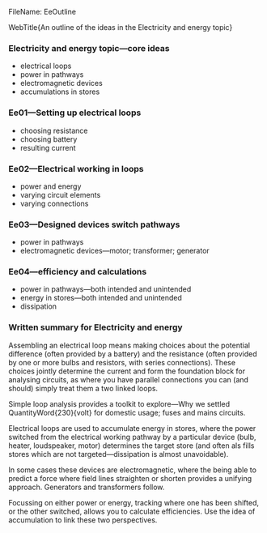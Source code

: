 FileName: EeOutline

WebTitle{An outline of the ideas in the Electricity and energy topic}


### Electricity and energy topic—core ideas

- electrical loops
- power in pathways
- electromagnetic devices
- accumulations in stores

### Ee01—Setting up electrical loops

- choosing resistance
- choosing battery
- resulting current

### Ee02—Electrical working in loops

- power and energy
- varying circuit elements
- varying connections

### Ee03—Designed devices switch pathways

- power in pathways
- electromagnetic devices—motor; transformer; generator

### Ee04—efficiency and calculations

- power in pathways—both intended and unintended
- energy in stores—both intended and unintended
- dissipation

### Written summary for Electricity and energy

Assembling an electrical loop means making choices about the potential difference (often provided by a battery) and the resistance (often provided by one or more bulbs and resistors, with series connections). These choices jointly determine the current and form the foundation block for analysing circuits, as where you have parallel connections you can (and should) simply treat them a two linked loops.

Simple loop analysis provides a toolkit to explore—Why we settled QuantityWord{230}{volt} for domestic usage; fuses and mains circuits.

Electrical loops are used to accumulate energy in stores, where the power switched from the electrical working pathway by a particular device (bulb, heater, loudspeaker, motor) determines the target store (and often als fills stores which are not targeted—dissipation is almost unavoidable).

In some cases these devices are electromagnetic, where the being able to predict a force where field lines straighten or shorten provides a unifying approach. Generators and transformers follow.

Focussing on either  power or energy, tracking where one has been shifted, or the other switched, allows you to calculate efficiencies. Use the idea of accumulation to link these two perspectives.
